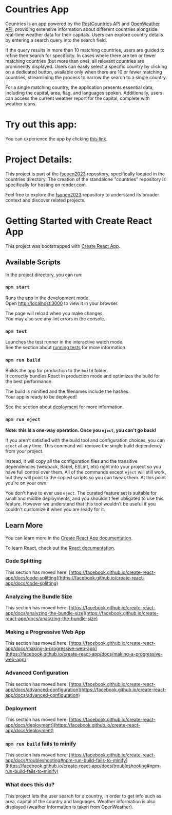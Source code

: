# Countries App

Countries is an app powered by the [RestCountries API](https://studies.cs.helsinki.fi/restcountries/api/all) and [OpenWeather API](https://openweathermap.org), providing extensive information about different countries alongside real-time weather data for their capitals. Users can explore country details by entering a search query into the search field.

If the query results in more than 10 matching countries, users are guided to refine their search for specificity. In cases where there are ten or fewer matching countries (but more than one), all relevant countries are prominently displayed. Users can easily select a specific country by clicking on a dedicated button, available only when there are 10 or fewer matching countries, streamlining the process to narrow the search to a single country.

For a single matching country, the application presents essential data, including the capital, area, flag, and languages spoken. Additionally, users can access the current weather report for the capital, complete with weather icons.

# Try out this app:

You can experience the app by clicking [this link](https://countries-by68.onrender.com).

# Project Details:

This project is part of the [fsopen2023](https://github.com/413C5/fsopen2023/tree/main/part2/countries) repository, specifically located in the countries directory. The creation of the standalone "countries" repository is specifically for hosting on render.com.

Feel free to explore the [fsopen2023](https://github.com/413C5/fsopen2023) repository to understand its broader context and discover related projects.



# Getting Started with Create React App

This project was bootstrapped with [Create React App](https://github.com/facebook/create-react-app).

## Available Scripts

In the project directory, you can run:

### `npm start`

Runs the app in the development mode.\
Open [http://localhost:3000](http://localhost:3000) to view it in your browser.

The page will reload when you make changes.\
You may also see any lint errors in the console.

### `npm test`

Launches the test runner in the interactive watch mode.\
See the section about [running tests](https://facebook.github.io/create-react-app/docs/running-tests) for more information.

### `npm run build`

Builds the app for production to the `build` folder.\
It correctly bundles React in production mode and optimizes the build for the best performance.

The build is minified and the filenames include the hashes.\
Your app is ready to be deployed!

See the section about [deployment](https://facebook.github.io/create-react-app/docs/deployment) for more information.

### `npm run eject`

**Note: this is a one-way operation. Once you `eject`, you can't go back!**

If you aren't satisfied with the build tool and configuration choices, you can `eject` at any time. This command will remove the single build dependency from your project.

Instead, it will copy all the configuration files and the transitive dependencies (webpack, Babel, ESLint, etc) right into your project so you have full control over them. All of the commands except `eject` will still work, but they will point to the copied scripts so you can tweak them. At this point you're on your own.

You don't have to ever use `eject`. The curated feature set is suitable for small and middle deployments, and you shouldn't feel obligated to use this feature. However we understand that this tool wouldn't be useful if you couldn't customize it when you are ready for it.

## Learn More

You can learn more in the [Create React App documentation](https://facebook.github.io/create-react-app/docs/getting-started).

To learn React, check out the [React documentation](https://reactjs.org/).

### Code Splitting

This section has moved here: [https://facebook.github.io/create-react-app/docs/code-splitting](https://facebook.github.io/create-react-app/docs/code-splitting)

### Analyzing the Bundle Size

This section has moved here: [https://facebook.github.io/create-react-app/docs/analyzing-the-bundle-size](https://facebook.github.io/create-react-app/docs/analyzing-the-bundle-size)

### Making a Progressive Web App

This section has moved here: [https://facebook.github.io/create-react-app/docs/making-a-progressive-web-app](https://facebook.github.io/create-react-app/docs/making-a-progressive-web-app)

### Advanced Configuration

This section has moved here: [https://facebook.github.io/create-react-app/docs/advanced-configuration](https://facebook.github.io/create-react-app/docs/advanced-configuration)

### Deployment

This section has moved here: [https://facebook.github.io/create-react-app/docs/deployment](https://facebook.github.io/create-react-app/docs/deployment)

### `npm run build` fails to minify

This section has moved here: [https://facebook.github.io/create-react-app/docs/troubleshooting#npm-run-build-fails-to-minify](https://facebook.github.io/create-react-app/docs/troubleshooting#npm-run-build-fails-to-minify)

### What does this do?
This project lets the user search for a country, in order to get info such as area, capital of the country and languages. Weather information is also displayed (weather information is taken from OpenWeather).
